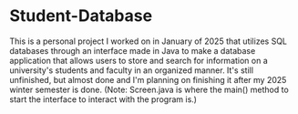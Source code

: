 # Student-Database
This is a personal project I worked on in January of 2025 that utilizes SQL databases through an interface made in Java to make a database application that allows users to store and search for information on a university's students and faculty in an organized manner. It's still unfinished, but almost done and I'm planning on finishing it after my 2025 winter semester is done. 
(Note: Screen.java is where the main() method to start the interface to interact with the program is.)
